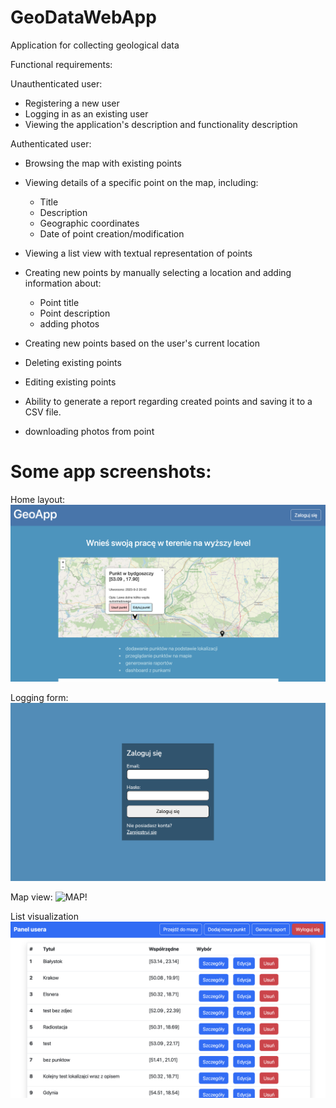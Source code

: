 # GeoDataWebApp
Application for collecting geological data

Functional requirements:

Unauthenticated user:

- Registering a new user
- Logging in as an existing user
- Viewing the application's description and functionality description


Authenticated user:


- Browsing the map with existing points
- Viewing details of a specific point on the map, including:

  - Title
  - Description
  - Geographic coordinates
  - Date of point creation/modification

- Viewing a list view with textual representation of points
- Creating new points by manually selecting a location and adding information about:

  - Point title
  - Point description
  - adding photos

- Creating new points based on the user's current location
- Deleting existing points
- Editing existing points
- Ability to generate a report regarding created points and saving it to a CSV file.
- downloading photos from point

# Some app screenshots: 

Home layout:
![Home](https://github.com/ZabinskiMichal/GeoDataWebApp/blob/master/screenshots/Zrzut%20ekranu%202023-10-18%20o%2016.39.21.png)

Logging form:
![Login!](https://github.com/ZabinskiMichal/GeoDataWebApp/blob/master/screenshots/Zrzut%20ekranu%202023-07-31%20o%2012.57.09.png)

Map view:
![MAP!](https://github.com/ZabinskiMichal/GeoDataWebApp/blob/master/screenshots/Zrzut%20ekranu%202023-10-18%20o%2016.39.51.png)


List visualization
![List of points](https://github.com/ZabinskiMichal/GeoDataWebApp/blob/master/screenshots/Zrzut%20ekranu%202023-10-18%20o%2016.39.39.png)





